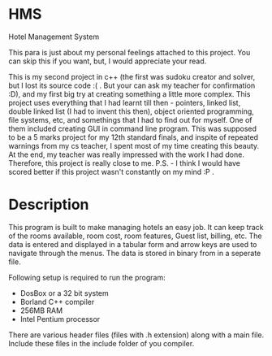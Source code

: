 # HMS
Hotel Management System

This para is just about my personal feelings attached to this project. You can skip this if you want, but, I would appreciate your read.

This is my second project in c++ (the first was sudoku creator and solver, but I lost its source code :( . But your can ask my teacher for confirmation :D), and my first big try at creating something a little more complex. 
This project uses everything that I had learnt till then - pointers, linked list, double linked list (I had to invent this then), object oriented programming, file systems, etc, and somethings that I had to find out for myself. One of them included creating GUI in command line program. This was supposed to be a 5 marks project for my 12th standard finals, and inspite of repeated warnings from my cs teacher, I spent most of my time creating this beauty. At the end, my teacher was really impressed with the work I had done. Therefore, this project is really close to me. P.S. - I think I would have scored better if this project wasn't constantly on my mind :P .


# Description
This program is built to make managing hotels an easy job. It can keep track of the rooms available, room cost, room features, Guest list, billing, etc. The data is entered and displayed in a tabular form and arrow keys are used to navigate through the menus. The data is stored in binary from in a seperate file.


Following setup is required to run the program:
 - DosBox or a 32 bit system
 - Borland C++ compiler
 - 256MB RAM
 - Intel Pentium processor
 
There are various header files (files with .h extension) along with a main file. Include these files in the include folder of you compiler.


